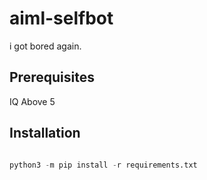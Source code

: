 # aiml-selfbot

i got bored again.

## Prerequisites

IQ Above 5



## Installation



```python

python3 -m pip install -r requirements.txt

```


